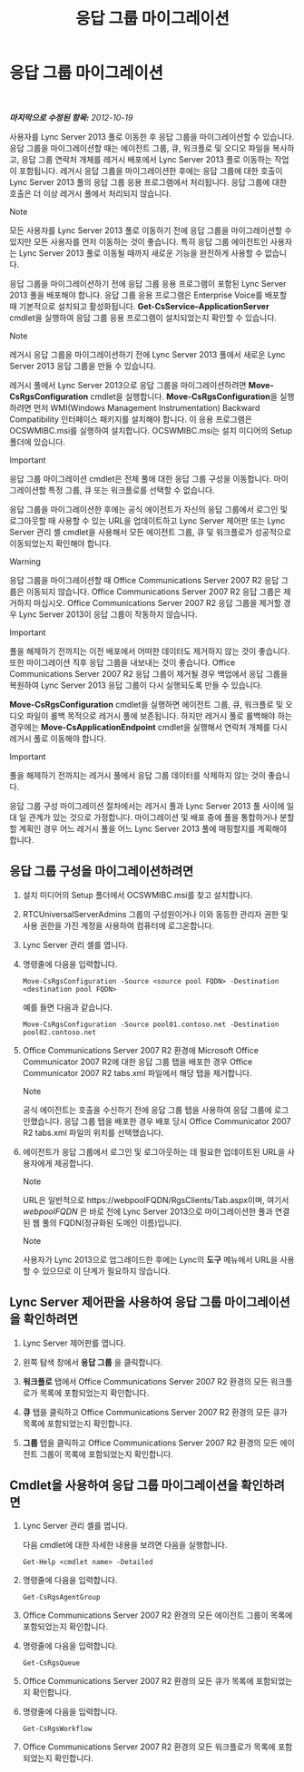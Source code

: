 ﻿---
title: 응답 그룹 마이그레이션
TOCTitle: 응답 그룹 마이그레이션
ms:assetid: 5c07bf4b-ad8a-4b83-b970-7d933bb7c4ef
ms:mtpsurl: https://technet.microsoft.com/ko-kr/library/JJ204931(v=OCS.15)
ms:contentKeyID: 49303753
ms.date: 08/24/2015
mtps_version: v=OCS.15
ms.translationtype: HT
---

# 응답 그룹 마이그레이션

 

_**마지막으로 수정된 항목:** 2012-10-19_

사용자를 Lync Server 2013 풀로 이동한 후 응답 그룹을 마이그레이션할 수 있습니다. 응답 그룹을 마이그레이션할 때는 에이전트 그룹, 큐, 워크플로 및 오디오 파일을 복사하고, 응답 그룹 연락처 개체를 레거시 배포에서 Lync Server 2013 풀로 이동하는 작업이 포함됩니다. 레거시 응답 그룹을 마이그레이션한 후에는 응답 그룹에 대한 호출이 Lync Server 2013 풀의 응답 그룹 응용 프로그램에서 처리됩니다. 응답 그룹에 대한 호출은 더 이상 레거시 풀에서 처리되지 않습니다.


> [!NOTE]
> 모든 사용자를 Lync Server 2013 풀로 이동하기 전에 응답 그룹을 마이그레이션할 수 있지만 모든 사용자를 먼저 이동하는 것이 좋습니다. 특히 응답 그룹 에이전트인 사용자는 Lync Server 2013 풀로 이동될 때까지 새로운 기능을 완전하게 사용할 수 없습니다.



응답 그룹을 마이그레이션하기 전에 응답 그룹 응용 프로그램이 포함된 Lync Server 2013 풀을 배포해야 합니다. 응답 그룹 응용 프로그램은 Enterprise Voice를 배포할 때 기본적으로 설치되고 활성화됩니다. **Get-CsService–ApplicationServer** cmdlet을 실행하여 응답 그룹 응용 프로그램이 설치되었는지 확인할 수 있습니다.


> [!NOTE]
> 레거시 응답 그룹을 마이그레이션하기 전에 Lync Server 2013 풀에서 새로운 Lync Server 2013 응답 그룹을 만들 수 있습니다.



레거시 풀에서 Lync Server 2013으로 응답 그룹을 마이그레이션하려면 **Move-CsRgsConfiguration** cmdlet을 실행합니다. **Move-CsRgsConfiguration**을 실행하려면 먼저 WMI(Windows Management Instrumentation) Backward Compatibility 인터페이스 패키지를 설치해야 합니다. 이 응용 프로그램은 OCSWMIBC.msi를 실행하여 설치합니다. OCSWMIBC.msi는 설치 미디어의 Setup 폴더에 있습니다.


> [!IMPORTANT]
> 응답 그룹 마이그레이션 cmdlet은 전체 풀에 대한 응답 그룹 구성을 이동합니다. 마이그레이션할 특정 그룹, 큐 또는 워크플로를 선택할 수 없습니다.



응답 그룹을 마이그레이션한 후에는 공식 에이전트가 자신의 응답 그룹에서 로그인 및 로그아웃할 때 사용할 수 있는 URL을 업데이트하고 Lync Server 제어판 또는 Lync Server 관리 셸 cmdlet을 사용해서 모든 에이전트 그룹, 큐 및 워크플로가 성공적으로 이동되었는지 확인해야 합니다.


> [!WARNING]
> 응답 그룹을 마이그레이션할 때 Office Communications Server 2007 R2 응답 그룹은 이동되지 않습니다. Office Communications Server 2007 R2 응답 그룹은 제거하지 마십시오. Office Communications Server 2007 R2 응답 그룹을 제거할 경우 Lync Server 2013이 응답 그룹이 작동하지 않습니다.




> [!IMPORTANT]
> 풀을 해제하기 전까지는 이전 배포에서 어떠한 데이터도 제거하지 않는 것이 좋습니다. 또한 마이그레이션 직후 응답 그룹을 내보내는 것이 좋습니다. Office Communications Server 2007 R2 응답 그룹이 제거될 경우 백업에서 응답 그룹을 복원하여 Lync Server 2013 응답 그룹이 다시 실행되도록 만들 수 있습니다.



**Move-CsRgsConfiguration** cmdlet을 실행하면 에이전트 그룹, 큐, 워크플로 및 오디오 파일이 롤백 목적으로 레거시 풀에 보존됩니다. 하지만 레거시 풀로 롤백해야 하는 경우에는 **Move-CsApplicationEndpoint** cmdlet을 실행해서 연락처 개체를 다시 레거시 풀로 이동해야 합니다.


> [!IMPORTANT]
> 풀을 해제하기 전까지는 레거시 풀에서 응답 그룹 데이터를 삭제하지 않는 것이 좋습니다.



응답 그룹 구성 마이그레이션 절차에서는 레거시 풀과 Lync Server 2013 풀 사이에 일 대 일 관계가 있는 것으로 가정합니다. 마이그레이션 및 배포 중에 풀을 통합하거나 분할할 계획인 경우 어느 레거시 풀을 어느 Lync Server 2013 풀에 매핑할지를 계획해야 합니다.

## 응답 그룹 구성을 마이그레이션하려면

1.  설치 미디어의 Setup 폴더에서 OCSWMIBC.msi를 찾고 설치합니다.

2.  RTCUniversalServerAdmins 그룹의 구성원이거나 이와 동등한 관리자 권한 및 사용 권한을 가진 계정을 사용하여 컴퓨터에 로그온합니다.

3.  Lync Server 관리 셸를 엽니다.

4.  명령줄에 다음을 입력합니다.
    
        Move-CsRgsConfiguration -Source <source pool FQDN> -Destination <destination pool FQDN>
    
    예를 들면 다음과 같습니다.
    
        Move-CsRgsConfiguration -Source pool01.contoso.net -Destination pool02.contoso.net

5.  Office Communications Server 2007 R2 환경에 Microsoft Office Communicator 2007 R2에 대한 응답 그룹 탭을 배포한 경우 Office Communicator 2007 R2 tabs.xml 파일에서 해당 탭을 제거합니다.
    

    > [!NOTE]
    > 공식 에이전트는 호출을 수신하기 전에 응답 그룹 탭을 사용하여 응답 그룹에 로그인했습니다. 응답 그룹 탭을 배포한 경우 배포 당시 Office Communicator 2007 R2 tabs.xml 파일의 위치를 선택했습니다.



6.  에이전트가 응답 그룹에서 로그인 및 로그아웃하는 데 필요한 업데이트된 URL을 사용자에게 제공합니다.
    

    > [!NOTE]
    > URL은 일반적으로 https://webpoolFQDN/RgsClients/Tab.aspx이며, 여기서 <EM>webpoolFQDN</EM> 은 바로 전에 Lync Server 2013으로 마이그레이션한 풀과 연결된 웹 풀의 FQDN(정규화된 도메인 이름)입니다.

    

    > [!NOTE]
    > 사용자가 Lync 2013으로 업그레이드한 후에는 Lync의 <STRONG>도구</STRONG> 메뉴에서 URL을 사용할 수 있으므로 이 단계가 필요하지 않습니다.



## Lync Server 제어판을 사용하여 응답 그룹 마이그레이션을 확인하려면

1.  Lync Server 제어판를 엽니다.

2.  왼쪽 탐색 창에서 **응답 그룹** 을 클릭합니다.

3.  **워크플로** 탭에서 Office Communications Server 2007 R2 환경의 모든 워크플로가 목록에 포함되었는지 확인합니다.

4.  **큐** 탭을 클릭하고 Office Communications Server 2007 R2 환경의 모든 큐가 목록에 포함되었는지 확인합니다.

5.  **그룹** 탭을 클릭하고 Office Communications Server 2007 R2 환경의 모든 에이전트 그룹이 목록에 포함되었는지 확인합니다.

## Cmdlet을 사용하여 응답 그룹 마이그레이션을 확인하려면

1.  Lync Server 관리 셸를 엽니다.
    
    다음 cmdlet에 대한 자세한 내용을 보려면 다음을 실행합니다.
    
        Get-Help <cmdlet name> -Detailed

2.  명령줄에 다음을 입력합니다.
    
        Get-CsRgsAgentGroup

3.  Office Communications Server 2007 R2 환경의 모든 에이전트 그룹이 목록에 포함되었는지 확인합니다.

4.  명령줄에 다음을 입력합니다.
    
        Get-CsRgsQueue

5.  Office Communications Server 2007 R2 환경의 모든 큐가 목록에 포함되었는지 확인합니다.

6.  명령줄에 다음을 입력합니다.
    
        Get-CsRgsWorkflow

7.  Office Communications Server 2007 R2 환경의 모든 워크플로가 목록에 포함되었는지 확인합니다.

